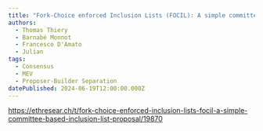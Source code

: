```yaml
---
title: "Fork-Choice enforced Inclusion Lists (FOCIL): A simple committee-based inclusion list proposal"
authors:
  - Thomas Thiery
  - Barnabé Monnot
  - Francesco D'Amato
  - Julian
tags:
  - Consensus
  - MEV
  - Proposer-Builder Separation
datePublished: 2024-06-19T12:00:00.000Z
---
```


<https://ethresear.ch/t/fork-choice-enforced-inclusion-lists-focil-a-simple-committee-based-inclusion-list-proposal/19870>
